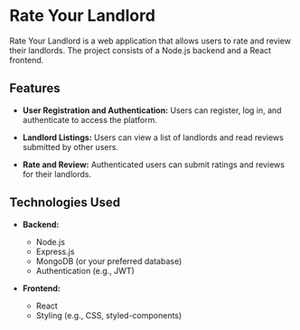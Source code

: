 # Rate Your Landlord

Rate Your Landlord is a web application that allows users to rate and review their landlords. The project consists of a Node.js backend and a React frontend.

## Features

- **User Registration and Authentication:** Users can register, log in, and authenticate to access the platform.

- **Landlord Listings:** Users can view a list of landlords and read reviews submitted by other users.

- **Rate and Review:** Authenticated users can submit ratings and reviews for their landlords.

## Technologies Used

- **Backend:**
  - Node.js
  - Express.js
  - MongoDB (or your preferred database)
  - Authentication (e.g., JWT)

- **Frontend:**
  - React
  - Styling (e.g., CSS, styled-components)

